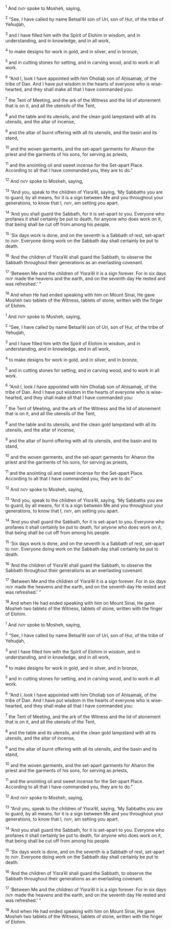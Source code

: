 <sup>1</sup> And יהוה spoke to Mosheh, saying,

<sup>2</sup> “See, I have called by name Betsal’ĕl son of Uri, son of Ḥur, of the tribe of Yehuḏah,

<sup>3</sup> and I have filled him with the Spirit of Elohim in wisdom, and in understanding, and in knowledge, and in all work,

<sup>4</sup> to make designs for work in gold, and in silver, and in bronze,

<sup>5</sup> and in cutting stones for setting, and in carving wood, and to work in all work.

<sup>6</sup> “And I, look I have appointed with him Oholiaḇ son of Aḥisamaḵ, of the tribe of Dan. And I have put wisdom in the hearts of everyone who is wise-hearted, and they shall make all that I have commanded you:

<sup>7</sup> the Tent of Meeting, and the ark of the Witness and the lid of atonement that is on it, and all the utensils of the Tent,

<sup>8</sup> and the table and its utensils, and the clean gold lampstand with all its utensils, and the altar of incense,

<sup>9</sup> and the altar of burnt offering with all its utensils, and the basin and its stand,

<sup>10</sup> and the woven garments, and the set-apart garments for Aharon the priest and the garments of his sons, for serving as priests,

<sup>11</sup> and the anointing oil and sweet incense for the Set-apart Place. According to all that I have commanded you, they are to do.”

<sup>12</sup> And יהוה spoke to Mosheh, saying,

<sup>13</sup> “And you, speak to the children of Yisra’ĕl, saying, ‘My Sabbaths you are to guard, by all means, for it is a sign between Me and you throughout your generations, to know that I, יהוה, am setting you apart.

<sup>14</sup> ‘And you shall guard the Sabbath, for it is set-apart to you. Everyone who profanes it shall certainly be put to death, for anyone who does work on it, that being shall be cut off from among his people.

<sup>15</sup> ‘Six days work is done, and on the seventh is a Sabbath of rest, set-apart to יהוה. Everyone doing work on the Sabbath day shall certainly be put to death.

<sup>16</sup> ‘And the children of Yisra’ĕl shall guard the Sabbath, to observe the Sabbath throughout their generations as an everlasting covenant.

<sup>17</sup> ‘Between Me and the children of Yisra’ĕl it is a sign forever. For in six days יהוה made the heavens and the earth, and on the seventh day He rested and was refreshed.’ ”

<sup>18</sup> And when He had ended speaking with him on Mount Sinai, He gave Mosheh two tablets of the Witness, tablets of stone, written with the finger of Elohim.

<sup>1</sup> And יהוה spoke to Mosheh, saying,

<sup>2</sup> “See, I have called by name Betsal’ĕl son of Uri, son of Ḥur, of the tribe of Yehuḏah,

<sup>3</sup> and I have filled him with the Spirit of Elohim in wisdom, and in understanding, and in knowledge, and in all work,

<sup>4</sup> to make designs for work in gold, and in silver, and in bronze,

<sup>5</sup> and in cutting stones for setting, and in carving wood, and to work in all work.

<sup>6</sup> “And I, look I have appointed with him Oholiaḇ son of Aḥisamaḵ, of the tribe of Dan. And I have put wisdom in the hearts of everyone who is wise-hearted, and they shall make all that I have commanded you:

<sup>7</sup> the Tent of Meeting, and the ark of the Witness and the lid of atonement that is on it, and all the utensils of the Tent,

<sup>8</sup> and the table and its utensils, and the clean gold lampstand with all its utensils, and the altar of incense,

<sup>9</sup> and the altar of burnt offering with all its utensils, and the basin and its stand,

<sup>10</sup> and the woven garments, and the set-apart garments for Aharon the priest and the garments of his sons, for serving as priests,

<sup>11</sup> and the anointing oil and sweet incense for the Set-apart Place. According to all that I have commanded you, they are to do.”

<sup>12</sup> And יהוה spoke to Mosheh, saying,

<sup>13</sup> “And you, speak to the children of Yisra’ĕl, saying, ‘My Sabbaths you are to guard, by all means, for it is a sign between Me and you throughout your generations, to know that I, יהוה, am setting you apart.

<sup>14</sup> ‘And you shall guard the Sabbath, for it is set-apart to you. Everyone who profanes it shall certainly be put to death, for anyone who does work on it, that being shall be cut off from among his people.

<sup>15</sup> ‘Six days work is done, and on the seventh is a Sabbath of rest, set-apart to יהוה. Everyone doing work on the Sabbath day shall certainly be put to death.

<sup>16</sup> ‘And the children of Yisra’ĕl shall guard the Sabbath, to observe the Sabbath throughout their generations as an everlasting covenant.

<sup>17</sup> ‘Between Me and the children of Yisra’ĕl it is a sign forever. For in six days יהוה made the heavens and the earth, and on the seventh day He rested and was refreshed.’ ”

<sup>18</sup> And when He had ended speaking with him on Mount Sinai, He gave Mosheh two tablets of the Witness, tablets of stone, written with the finger of Elohim.

<sup>1</sup> And יהוה spoke to Mosheh, saying,

<sup>2</sup> “See, I have called by name Betsal’ĕl son of Uri, son of Ḥur, of the tribe of Yehuḏah,

<sup>3</sup> and I have filled him with the Spirit of Elohim in wisdom, and in understanding, and in knowledge, and in all work,

<sup>4</sup> to make designs for work in gold, and in silver, and in bronze,

<sup>5</sup> and in cutting stones for setting, and in carving wood, and to work in all work.

<sup>6</sup> “And I, look I have appointed with him Oholiaḇ son of Aḥisamaḵ, of the tribe of Dan. And I have put wisdom in the hearts of everyone who is wise-hearted, and they shall make all that I have commanded you:

<sup>7</sup> the Tent of Meeting, and the ark of the Witness and the lid of atonement that is on it, and all the utensils of the Tent,

<sup>8</sup> and the table and its utensils, and the clean gold lampstand with all its utensils, and the altar of incense,

<sup>9</sup> and the altar of burnt offering with all its utensils, and the basin and its stand,

<sup>10</sup> and the woven garments, and the set-apart garments for Aharon the priest and the garments of his sons, for serving as priests,

<sup>11</sup> and the anointing oil and sweet incense for the Set-apart Place. According to all that I have commanded you, they are to do.”

<sup>12</sup> And יהוה spoke to Mosheh, saying,

<sup>13</sup> “And you, speak to the children of Yisra’ĕl, saying, ‘My Sabbaths you are to guard, by all means, for it is a sign between Me and you throughout your generations, to know that I, יהוה, am setting you apart.

<sup>14</sup> ‘And you shall guard the Sabbath, for it is set-apart to you. Everyone who profanes it shall certainly be put to death, for anyone who does work on it, that being shall be cut off from among his people.

<sup>15</sup> ‘Six days work is done, and on the seventh is a Sabbath of rest, set-apart to יהוה. Everyone doing work on the Sabbath day shall certainly be put to death.

<sup>16</sup> ‘And the children of Yisra’ĕl shall guard the Sabbath, to observe the Sabbath throughout their generations as an everlasting covenant.

<sup>17</sup> ‘Between Me and the children of Yisra’ĕl it is a sign forever. For in six days יהוה made the heavens and the earth, and on the seventh day He rested and was refreshed.’ ”

<sup>18</sup> And when He had ended speaking with him on Mount Sinai, He gave Mosheh two tablets of the Witness, tablets of stone, written with the finger of Elohim.


